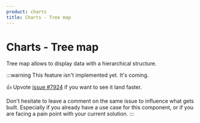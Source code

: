 ```yaml
---
product: charts
title: Charts - Tree map
---
```


# Charts - Tree map

<p class="description">Tree map allows to display data with a hierarchical structure.</p>

:::warning
This feature isn't implemented yet. It's coming.

👍 Upvote [issue #7924](https://github.com/mui/mui-x/issues/7924) if you want to see it land faster.

Don't hesitate to leave a comment on the same issue to influence what gets built. Especially if you already have a use case for this component, or if you are facing a pain point with your current solution.
:::

